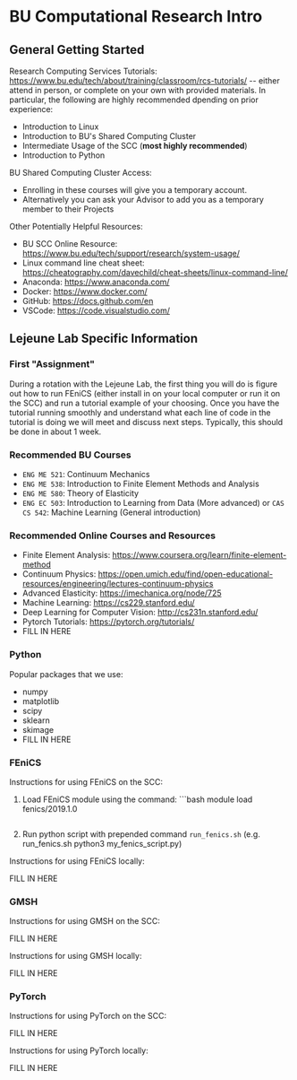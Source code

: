 # BU Computational Research Intro


## General Getting Started

Research Computing Services Tutorials: https://www.bu.edu/tech/about/training/classroom/rcs-tutorials/ -- either attend in person, or complete on your own with provided materials. In particular, the following are highly recommended dpending on prior experience:
* Introduction to Linux
* Introduction to BU's Shared Computing Cluster
* Intermediate Usage of the SCC (**most highly recommended**)
* Introduction to Python

BU Shared Computing Cluster Access:
* Enrolling in these courses will give you a temporary account. 
* Alternatively you can ask your Advisor to add you as a temporary member to their Projects

Other Potentially Helpful Resources:
* BU SCC Online Resource: https://www.bu.edu/tech/support/research/system-usage/
* Linux command line cheat sheet: https://cheatography.com/davechild/cheat-sheets/linux-command-line/
* Anaconda: https://www.anaconda.com/
* Docker: https://www.docker.com/
* GitHub: https://docs.github.com/en
* VSCode: https://code.visualstudio.com/

## Lejeune Lab Specific Information

### First "Assignment"
During a rotation with the Lejeune Lab, the first thing you will do is figure out how to run FEniCS (either install in on your local computer or run it on the SCC) and run a tutorial example of your choosing. Once you have the tutorial running smoothly and understand what each line of code in the tutorial is doing we will meet and discuss next steps. Typically, this should be done in about 1 week.

### Recommended BU Courses
* `ENG ME 521`: Continuum Mechanics 
* `ENG ME 538`: Introduction to Finite Element Methods and Analysis
* `ENG ME 580`: Theory of Elasticity
* `ENG EC 503`: Introduction to Learning from Data (More advanced) or `CAS CS 542`: Machine Learning (General introduction)

### Recommended Online Courses and Resources
* Finite Element Analysis: https://www.coursera.org/learn/finite-element-method
* Continuum Physics: https://open.umich.edu/find/open-educational-resources/engineering/lectures-continuum-physics
* Advanced Elasticity: https://imechanica.org/node/725
* Machine Learning: https://cs229.stanford.edu/
* Deep Learning for Computer Vision: http://cs231n.stanford.edu/
* Pytorch Tutorials: https://pytorch.org/tutorials/
* FILL IN HERE

### Python
Popular packages that we use:
* numpy
* matplotlib
* scipy
* sklearn
* skimage
* FILL IN HERE

### FEniCS
Instructions for using FEniCS on the SCC:
1. Load FEniCS module using the command: ```bash 
    module load fenics/2019.1.0 
    ```bash
2. Run python script with prepended command `run_fenics.sh` (e.g. run_fenics.sh python3 my_fenics_script.py)


Instructions for using FEniCS locally:

FILL IN HERE

### GMSH
Instructions for using GMSH on the SCC:

FILL IN HERE

Instructions for using GMSH locally:

FILL IN HERE

### PyTorch
Instructions for using PyTorch on the SCC:

FILL IN HERE

Instructions for using PyTorch locally:

FILL IN HERE
